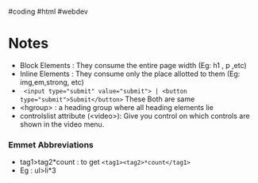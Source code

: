 #coding #html #webdev

# Notes

- Block Elements : They consume the entire page width (Eg: h1 , p ,etc)
- Inline Elements : They consume only the place allotted to them (Eg: img,em,strong, etc)
- ``` <input type="submit" value="submit"> | <button type="submit">Submit</button>``` These Both are same
- \<hgroup\> :  a heading group where all heading elements lie
- controlslist attribute (\<video\>): Give you control on which controls are shown in the video menu.



### Emmet Abbreviations
-  tag1>tag2\*count : to get `<tag1><tag2>*count</tag1>`
- Eg : ul>li\*3  
